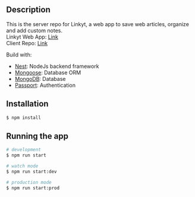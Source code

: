 ## Description


This is the server repo for Linkyt, a web app to save web articles, organize and add custom notes. <br>
Linkyt Web App: [Link](https://linkyt.vercel.app) <br>
Client Repo: [Link](https://github.com/nsoybean/Linkyt)<br> 

Build with:
* [Nest](https://github.com/nestjs/nest): NodeJs backend framework
* [Mongoose](https://mongoosejs.com/): Database ORM
* [MongoDB](https://www.mongodb.com/atlas/database): Database
* [Passport](https://www.passportjs.org/): Authentication

## Installation

```bash
$ npm install
```

## Running the app

```bash
# development
$ npm run start

# watch mode
$ npm run start:dev

# production mode
$ npm run start:prod
```
